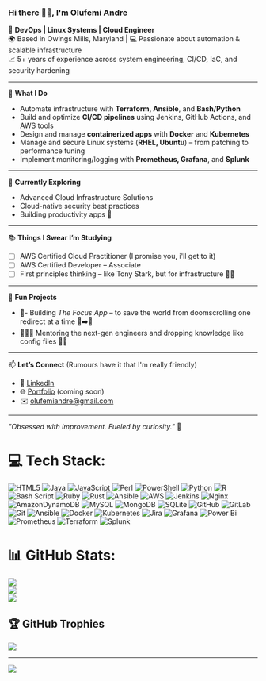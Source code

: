 ### Hi there 👋🏾, I'm Olufemi Andre 

🔧 **DevOps | Linux Systems | Cloud Engineer**  
🌍 Based in Owings Mills, Maryland | 💻 Passionate about automation & scalable infrastructure  
📈 5+ years of experience across system engineering, CI/CD, IaC, and security hardening  

---

💼 **What I Do**
- Automate infrastructure with **Terraform, Ansible**, and **Bash/Python**
- Build and optimize **CI/CD pipelines** using Jenkins, GitHub Actions, and AWS tools
- Design and manage **containerized apps** with **Docker** and **Kubernetes**
- Manage and secure Linux systems (**RHEL, Ubuntu**) – from patching to performance tuning
- Implement monitoring/logging with **Prometheus, Grafana**, and **Splunk**

---

🧠 **Currently Exploring**
- Advanced Cloud Infrastructure Solutions   
- Cloud-native security best practices  
- Building productivity apps  🚀

---


📚 **Things I Swear I’m Studying**
- [ ] AWS Certified Cloud Practitioner (I promise you, i'll get to it)  
- [ ] AWS Certified Developer – Associate  
- [ ] First principles thinking – like Tony Stark, but for infrastructure 🧠🧲
---

🌱 **Fun Projects**
- 🧠- Building *The Focus App* – to save the world from doomscrolling one redirect at a time 📵➡️📘  
- 👨🏽‍🏫 Mentoring the next-gen engineers and dropping knowledge like config files 🔧📘

---

📫 **Let’s Connect** (Rumours have it that I'm really friendly) 
- 💼 [LinkedIn](https://www.linkedin.com/in/olufemiandre/)
- 🌐 [Portfolio](#) (coming soon)
- ✉️ olufemiandre@gmail.com

---

_"Obsessed with improvement. Fueled by curiosity."_ 🚀


# 💻 Tech Stack:
![HTML5](https://img.shields.io/badge/html5-%23E34F26.svg?style=for-the-badge&logo=html5&logoColor=white) ![Java](https://img.shields.io/badge/java-%23ED8B00.svg?style=for-the-badge&logo=openjdk&logoColor=white) ![JavaScript](https://img.shields.io/badge/javascript-%23323330.svg?style=for-the-badge&logo=javascript&logoColor=%23F7DF1E) ![Perl](https://img.shields.io/badge/perl-%2339457E.svg?style=for-the-badge&logo=perl&logoColor=white) ![PowerShell](https://img.shields.io/badge/PowerShell-%235391FE.svg?style=for-the-badge&logo=powershell&logoColor=white) ![Python](https://img.shields.io/badge/python-3670A0?style=for-the-badge&logo=python&logoColor=ffdd54) ![R](https://img.shields.io/badge/r-%23276DC3.svg?style=for-the-badge&logo=r&logoColor=white) ![Bash Script](https://img.shields.io/badge/bash_script-%23121011.svg?style=for-the-badge&logo=gnu-bash&logoColor=white) ![Ruby](https://img.shields.io/badge/ruby-%23CC342D.svg?style=for-the-badge&logo=ruby&logoColor=white) ![Rust](https://img.shields.io/badge/rust-%23000000.svg?style=for-the-badge&logo=rust&logoColor=white) ![Ansible](https://img.shields.io/badge/ansible-%231A1918.svg?style=for-the-badge&logo=ansible&logoColor=white) ![AWS](https://img.shields.io/badge/AWS-%23FF9900.svg?style=for-the-badge&logo=amazon-aws&logoColor=white) ![Jenkins](https://img.shields.io/badge/jenkins-%232C5263.svg?style=for-the-badge&logo=jenkins&logoColor=white) ![Nginx](https://img.shields.io/badge/nginx-%23009639.svg?style=for-the-badge&logo=nginx&logoColor=white) ![AmazonDynamoDB](https://img.shields.io/badge/Amazon%20DynamoDB-4053D6?style=for-the-badge&logo=Amazon%20DynamoDB&logoColor=white) ![MySQL](https://img.shields.io/badge/mysql-4479A1.svg?style=for-the-badge&logo=mysql&logoColor=white) ![MongoDB](https://img.shields.io/badge/MongoDB-%234ea94b.svg?style=for-the-badge&logo=mongodb&logoColor=white) ![SQLite](https://img.shields.io/badge/sqlite-%2307405e.svg?style=for-the-badge&logo=sqlite&logoColor=white) ![GitHub](https://img.shields.io/badge/github-%23121011.svg?style=for-the-badge&logo=github&logoColor=white) ![GitLab](https://img.shields.io/badge/gitlab-%23181717.svg?style=for-the-badge&logo=gitlab&logoColor=white) ![Git](https://img.shields.io/badge/git-%23F05033.svg?style=for-the-badge&logo=git&logoColor=white) ![Ansible](https://img.shields.io/badge/ansible-%231A1918.svg?style=for-the-badge&logo=ansible&logoColor=white) ![Docker](https://img.shields.io/badge/docker-%230db7ed.svg?style=for-the-badge&logo=docker&logoColor=white) ![Kubernetes](https://img.shields.io/badge/kubernetes-%23326ce5.svg?style=for-the-badge&logo=kubernetes&logoColor=white) ![Jira](https://img.shields.io/badge/jira-%230A0FFF.svg?style=for-the-badge&logo=jira&logoColor=white) ![Grafana](https://img.shields.io/badge/grafana-%23F46800.svg?style=for-the-badge&logo=grafana&logoColor=white) ![Power Bi](https://img.shields.io/badge/power_bi-F2C811?style=for-the-badge&logo=powerbi&logoColor=black) ![Prometheus](https://img.shields.io/badge/Prometheus-E6522C?style=for-the-badge&logo=Prometheus&logoColor=white) ![Terraform](https://img.shields.io/badge/terraform-%235835CC.svg?style=for-the-badge&logo=terraform&logoColor=white) ![Splunk](https://img.shields.io/badge/splunk-%23000000.svg?style=for-the-badge&logo=splunk&logoColor=white)

# 📊 GitHub Stats:
![](https://github-readme-stats.vercel.app/api?username=olufemiandre&theme=dark&hide_border=false&include_all_commits=false&count_private=false)<br/>
![](https://nirzak-streak-stats.vercel.app/?user=olufemiandre&theme=dark&hide_border=false)<br/>
![](https://github-readme-stats.vercel.app/api/top-langs/?username=olufemiandre&theme=dark&hide_border=false&include_all_commits=false&count_private=false&layout=compact)

## 🏆 GitHub Trophies
![](https://github-profile-trophy.vercel.app/?username=olufemiandre&theme=radical&no-frame=false&no-bg=true&margin-w=4)

---
[![](https://visitcount.itsvg.in/api?id=olufemiandre&icon=0&color=0)](https://visitcount.itsvg.in)

<!-- Proudly created with GPRM ( https://gprm.itsvg.in ) -->
